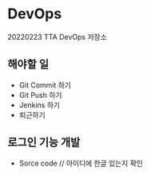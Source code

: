 # DevOps
20220223 TTA DevOps 저장소

## 해야할 일
- Git Commit 하기
- Git Push 하기
- Jenkins 하기
- 퇴근하기

## 로그인 기능 개발
- Sorce code
// 아이디에 한글 있는지 확인 